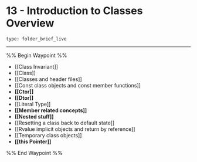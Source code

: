 # 13 - Introduction to Classes Overview
 
```ccard
type: folder_brief_live
```
 
---

%% Begin Waypoint %%
- [[Class Invariant]]
- [[Class]]
- [[Classes and header files]]
- [[Const class objects and const member functions]]
- **[[Ctor]]**
- **[[Dtor]]**
- [[Literal Type]]
- **[[Member related concepts]]**
- **[[Nested stuff]]**
- [[Resetting a class back to default state]]
- [[Rvalue implicit objects and return by reference]]
- [[Temporary class objects]]
- **[[this Pointer]]**

%% End Waypoint %%

